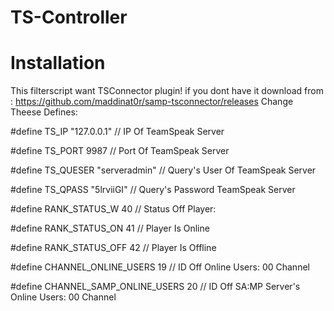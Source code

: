 # TS-Controller
 
# Installation
 This filterscript want TSConnector plugin! if you dont have it download from :
 https://github.com/maddinat0r/samp-tsconnector/releases
 Change Theese Defines:
 
 #define TS_IP "127.0.0.1" // IP Of TeamSpeak Server
 
 #define TS_PORT 9987 // Port Of TeamSpeak Server
 
 #define TS_QUESER "serveradmin" // Query's User Of TeamSpeak Server
 
 #define TS_QPASS "5lrviiGI" // Query's Password TeamSpeak Server

 
 #define RANK_STATUS_W 40 // Status Off Player:
 
 #define RANK_STATUS_ON 41 // Player Is Online
 
 #define RANK_STATUS_OFF 42 // Player Is Offline


 #define CHANNEL_ONLINE_USERS 19 // ID Off Online Users: 00 Channel
 
 #define CHANNEL_SAMP_ONLINE_USERS 20 // ID Off SA:MP Server's Online Users: 00 Channel
